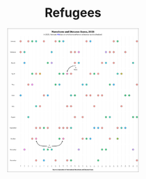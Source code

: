 <h1 align="center"> Refugees </h1>

<p align="center">
  <img src="/2025/2025-01-07/plot.png" width="60%">
</p>